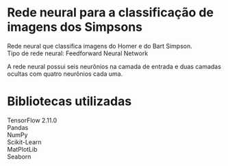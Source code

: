 # Rede neural para a classificação de imagens dos Simpsons

Rede neural que classifica imagens do Homer e do Bart Simpson. <br>
Tipo de rede neural: Feedforward Neural Network

A rede neural possui seis neurônios na camada de entrada e duas camadas ocultas com quatro neurônios cada uma.

# Bibliotecas utilizadas

TensorFlow 2.11.0 <br>
Pandas <br>
NumPy <br>
Scikit-Learn <br>
MatPlotLib <br>
Seaborn <br>

